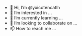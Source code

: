 - 👋 Hi, I’m @yxicotencatlh
- 👀 I’m interested in ...
- 🌱 I’m currently learning ...
- 💞️ I’m looking to collaborate on ...
- 📫 How to reach me ...

<!---
yxicotencatlh/yxicotencatlh is a ✨ special ✨ repository because its `README.md` (this file) appears on your GitHub profile.
You can click the Preview link to take a look at your changes.
--->
